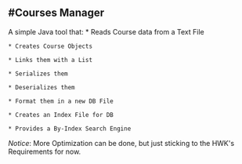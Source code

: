 #Courses Manager
-----------------

A simple Java tool that:
    * Reads Course data from a Text File
    
    * Creates Course Objects
    
    * Links them with a List
    
    * Serializes them
    
    * Deserializes them
    
    * Format them in a new DB File
    
    * Creates an Index File for DB
    
    * Provides a By-Index Search Engine

*Notice*: More Optimization can be done, but just sticking
to the HWK's Requirements for now.
